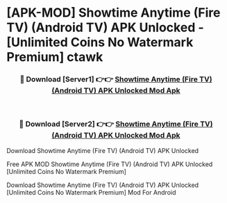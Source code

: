 # [APK-MOD] Showtime Anytime (Fire TV) (Android TV) APK Unlocked - [Unlimited Coins No Watermark Premium] ctawk



<div align="center">
<h3>🔴 Download [Server1] 👉👉 <a href="https://momento.my/?title=Showtime_Anytime_(Fire_TV)_(Android_TV)_APK_Unlocked">Showtime Anytime (Fire TV) (Android TV) APK Unlocked Mod Apk</a></h3><br>

<h3>🔴 Download [Server2] 👉👉 <a href="https://momento.my/?title=Showtime_Anytime_(Fire_TV)_(Android_TV)_APK_Unlocked">Showtime Anytime (Fire TV) (Android TV) APK Unlocked Mod Apk</a></h3>
</div>



Download Showtime Anytime (Fire TV) (Android TV) APK Unlocked 

Free APK MOD Showtime Anytime (Fire TV) (Android TV) APK Unlocked [Unlimited Coins No Watermark Premium]

Download Showtime Anytime (Fire TV) (Android TV) APK Unlocked [Unlimited Coins No Watermark Premium] Mod For Android
